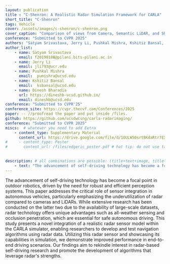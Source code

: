 ```yaml
---
layout: publication
title : "C-Shenron: A Realistic Radar Simulation Framework for CARLA"
short_title: "C-Shenron"
tags: Vehicle
cover: /assets/images/c-shenron/c-shenron.png
cover_caption: "Comparison of views from Camera, Semantic LiDAR, and Shenron Radar in CARLA simulator."
conference: "Submitted to CVPR 2025"
authors: "Satyam Srivastava, Jerry Li, Pushkal Mishra, Kshitiz Bansal, Dinesh Bharadia"
author_list:
    - name: Satyam Srivastava
      email: f20190188@pilani.bits-pilani.ac.in
    - name: Jerry Li
      email: jli793@ucr.edu
    - name: Pushkal Mishra
      email:  pumishra@ucsd.edu
    - name: Kshitiz Bansal
      email:  ksbansal@ucsd.edu
    - name: Dinesh Bharadia
      url: https://dineshb-ucsd.github.io/
      email: dineshb@ucsd.edu
conference: "Submitted to CVPR'25"  
conference_site: https://cvpr.thecvf.com/Conferences/2025
paper: -- //proofread the paper and put inside /files.
github: https://github.com/ucsdwcsng/carla-radarimaging/
conference: "Submitted to CVPR 2025"
miscs:  # whatever you need to add Extra
    - content_type: Supplementary Material
      content_url: https://drive.google.com/file/d/1OULW50srt8KdaRtr7EXOfU3EMFvTkF5v/view?usp=sharing
#     - content_type: Poster
#       content_url: /files/edgeric_poster.pdf # hat tip: do not use tabs for idnentation, yaml doesnt support it
    
    
description: # all combinations are possible: (title+text+image, title+image, text+image etc), things will be populated in orders
    - text: "The advancement of self-driving technology has become a focal point in outdoor robotics, driven by the need for robust and efficient perception systems. This paper addresses the critical role of sensor integration in autonomous vehicles, particularly emphasizing the underutilization of radar compared to cameras and LiDARs. While extensive research has been conducted on the latter two due to the availability of large-scale datasets, radar technology offers unique advantages such as all-weather sensing and occlusion penetration, which are essential for safe autonomous driving. This study presents a novel integration of a realistic radar sensor model within the CARLA simulator, enabling researchers to develop and test navigation algorithms using radar data. Utilizing this radar sensor and showcasing its capabilities in simulation, we demonstrate improved performance in end-to-end driving scenarios. Our findings aim to rekindle interest in radar-based self-driving research and promote the development of algorithms that leverage radar's strengths. "      
---
```

The advancement of self-driving technology has become a focal point in outdoor robotics, driven by the need for robust and efficient perception systems. This paper addresses the critical role of sensor integration in autonomous vehicles, particularly emphasizing the underutilization of radar compared to cameras and LiDARs. While extensive research has been conducted on the latter two due to the availability of large-scale datasets, radar technology offers unique advantages such as all-weather sensing and occlusion penetration, which are essential for safe autonomous driving. This study presents a novel integration of a realistic radar sensor model within the CARLA simulator, enabling researchers to develop and test navigation algorithms using radar data. Utilizing this radar sensor and showcasing its capabilities in simulation, we demonstrate improved performance in end-to-end driving scenarios. Our findings aim to rekindle interest in radar-based self-driving research and promote the development of algorithms that leverage radar's strengths.
